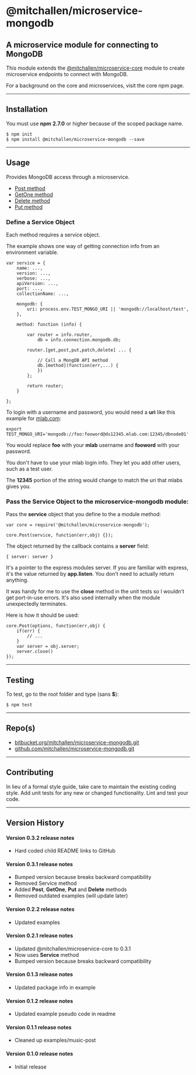 @mitchallen/microservice-mongodb
=================================

A microservice module for connecting to MongoDB
----------------------------------------------------
This module extends the [@mitchallen/microservice-core](https://www.npmjs.com/package/@mitchallen/microservice-core) module to create microservice endpoints to connect with MongoDB.

For a background on the core and microservices, visit the core npm page.

* * *

## Installation

You must use __npm__ __2.7.0__ or higher because of the scoped package name.

    $ npm init
    $ npm install @mitchallen/microservice-mongodb --save
  
* * *

## Usage

Provides MongoDB access through a microservice.

* [Post method](https://github.com/mitchallen/microservice-mongodb/blob/master/POST-README.md)
* [GetOne method](https://github.com/mitchallen/microservice-mongodb/blob/master/GET-ONE-README.md)
* [Delete method](https://github.com/mitchallen/microservice-mongodb/blob/master/DEL-README.md)
* [Put method](https://github.com/mitchallen/microservice-mongodb/blob/master/PUT-README.md)


### Define a Service Object

Each method requires a service object.

The example shows one way of getting connection info from an environment variable.

    var service = {
    	name: ...,
    	version: ...,
    	verbose: ...,
    	apiVersion: ...,
    	port: ...,
    	collectionName: ...,
    	
    	mongodb: {
            uri: process.env.TEST_MONGO_URI || 'mongodb://localhost/test',
        },
        
    	method: function (info) {
    	
    		var router = info.router,
                db = info.connection.mongodb.db;
    		
    		router.[get,post,put,patch,delete] ... { 
    		   
				// Call a MongDB API method
				db.[method](function(err,...) {
				})
    		};
    		
			return router;
    	}

    };
  
To login with a username and password, you would need a __uri__ like this example for [mlab.com](http://mlab.com):

    export TEST_MONGO_URI='mongodb://foo:fooword@ds12345.mlab.com:12345/dbnode01'  
    
You would replace __foo__ with your __mlab__ username and __fooword__ with your password. 

You don't have to use your mlab login info. They let you add other users, such as a test user.

The __12345__ portion of the string would change to match the uri that mlabs gives you. 
    
### Pass the Service Object to the microservice-mongodb module:

Pass the __service__ object that you define to the a module method:

	var core = require('@mitchallen/microservice-mongodb');

    core.Post(service, function(err,obj) {});

The object returned by the callback contains a __server__ field:

    { server: server }

It's a pointer to the express modules server. If you are familiar with express, it's the value returned by __app.listen__. You don't need to actually return anything. 

It was handy for me to use the __close__ method in the unit tests so I wouldn't get port-in-use errors. It's also used internally when the module unexpectedly terminates.

Here is how it should be used:

    core.Post(options, function(err,obj) {
        if(err) {
        	// ...
        }
        var server = obj.server;
        server.close()
    });

* * *

## Testing

To test, go to the root folder and type (sans __$__):

    $ npm test
   
* * *
 
## Repo(s)

* [bitbucket.org/mitchallen/microservice-mongodb.git](https://bitbucket.org/mitchallen/microservice-mongodb.git)
* [github.com/mitchallen/microservice-mongodb.git](https://github.com/mitchallen/microservice-mongodb.git)

* * *

## Contributing

In lieu of a formal style guide, take care to maintain the existing coding style.
Add unit tests for any new or changed functionality. Lint and test your code.

* * *

## Version History

#### Version 0.3.2 release notes

* Hard coded child README links to GitHub

#### Version 0.3.1 release notes

* Bumped version because breaks backward compatibility
* Removed Service method
* Added __Post__, __GetOne__, __Put__ and __Delete__ methods
* Removed outdated examples (will update later)

#### Version 0.2.2 release notes

* Updated examples

#### Version 0.2.1 release notes

* Updated @mitchallen/microservice-core to 0.3.1
* Now uses __Service__ method 
* Bumped version because breaks backward compatibility

#### Version 0.1.3 release notes

* Updated package info in example

#### Version 0.1.2 release notes

* Updated example pseudo code in readme

#### Version 0.1.1 release notes

* Cleaned up examples/music-post

#### Version 0.1.0 release notes

* Initial release